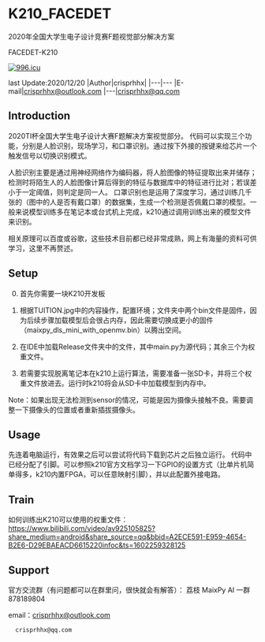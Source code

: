 # K210_FACEDET
2020年全国大学生电子设计竞赛F题视觉部分解决方案

FACEDET-K210

<a href="https://996.icu"><img src="https://img.shields.io/badge/link-996.icu-red.svg" alt="996.icu" /></a>

last Update:2020/12/20
|Author|crisprhhx|
|---|---
|E-mail|crisprhhx@outlook.com
|---|crisprhhx@qq.com

## Introduction
2020TI杯全国大学生电子设计大赛F题解决方案视觉部分。
代码可以实现三个功能，分别是人脸识别，现场学习，和口罩识别。通过按下外接的按键来给芯片一个触发信号以切换识别模式。

人脸识别主要是通过用神经网络作为编码器，将人脸图像的特征提取出来并储存；检测时将陌生人的人脸图像计算后得到的特征与数据库中的特征进行比对；若误差小于一定阈值，则判定是同一人。
口罩识别也是运用了深度学习，通过训练几千张的（图中的人是否有戴口罩）的数据集，生成一个检测是否佩戴口罩的模型。一般来说模型训练多在笔记本或台式机上完成，k210通过调用训练出来的模型文件来识别。

相关原理可以百度或谷歌，这些技术目前都已经非常成熟，网上有海量的资料可供学习，这里不再赘述。

## Setup
0. 首先你需要一块K210开发板

1. 根据TUITION.jpg中的内容操作，配置环境；文件夹中两个bin文件是固件，因为后续步骤加载模型后会很占内存，因此需要切换成更小的固件（maixpy_dls_mini_with_openmv.bin）以腾出空间。

2. 在IDE中加载Release文件夹中的文件，其中main.py为源代码；其余三个为权重文件。

3. 若需要实现脱离笔记本在k210上运行算法，需要准备一张SD卡，并将三个权重文件放进去。运行时k210将会从SD卡中加载模型到内存中。

Note：如果出现无法检测到sensor的情况，可能是因为摄像头接触不良。需要调整一下摄像头的位置或者重新插拔摄像头。

## Usage
先连着电脑运行，有效果之后可以尝试将代码下载到芯片之后独立运行。
代码中已经分配了引脚。可以参照k210官方文档学习一下GPIO的设置方式（比单片机简单得多，k210内置FPGA，可以任意映射引脚），并以此配置外接电路。

## Train
如何训练出K210可以使用的权重文件：
https://www.bilibili.com/video/av925105825?share_medium=android&share_source=qq&bbid=A2ECE591-E959-4654-B2E6-D29EBAEACD6615220infoc&ts=1602259328125

## Support
官方交流群（有问题都可以在群里问，很快就会有解答）：
荔枝 MaixPy AI 一群 878189804

email：crisprhhx@outlook.com

	  crisprhhx@qq.com


